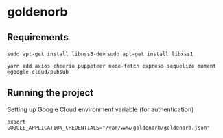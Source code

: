 # goldenorb

## Requirements
`sudo apt-get install libnss3-dev`
`sudo apt-get install libxss1`

`yarn add axios cheerio puppeteer node-fetch express sequelize moment @google-cloud/pubsub`

## Running the project

Setting up Google Cloud environment variable (for authentication)

`export GOOGLE_APPLICATION_CREDENTIALS="/var/www/goldenorb/goldenorb.json"`